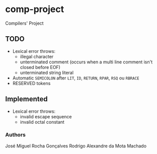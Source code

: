 # comp-project
Compilers' Project

## TODO

* Lexical error throws:
  * illegal character
  * unterminated comment (occurs when a multi line comment isn't closed before EOF)
  * unterminated string literal
* Automatic `SEMICOLON` after `LIT`, `ID`, `RETURN`, `RPAR`, `RSQ` ou `RBRACE`
* RESERVED tokens

## Implemented

* Lexical error throws:
    * invalid escape sequence
    * invalid octal constant 
### Authors
José Miguel Rocha Gonçalves
Rodrigo Alexandre da Mota Machado
